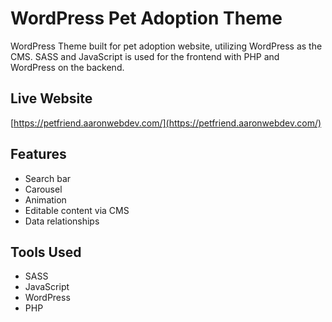 # WordPress Pet Adoption Theme

WordPress Theme built for pet adoption website, utilizing WordPress as the CMS. SASS and JavaScript is used for the frontend with PHP and WordPress on the backend.

## Live Website
[https://petfriend.aaronwebdev.com/](https://petfriend.aaronwebdev.com/)

## Features

- Search bar
- Carousel
- Animation
- Editable content via CMS
- Data relationships

## Tools Used

- SASS
- JavaScript
- WordPress
- PHP
